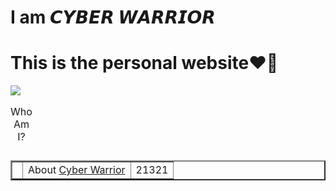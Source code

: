 # I am 𝘾𝙔𝘽𝙀𝙍 𝙒𝘼𝙍𝙍𝙄𝙊𝙍

#  This is the personal website❤🤘

<a href="https://cyber01warriors.github.io/IamCyber/"><img src="https://raw.githubusercontent.com/Cyber01warriors/IamCyber/main/bg.png"></a>

<table>
  <caption>Who Am I?</caption>
<table border="2">
<th>
  <td>About <a href="https://github.com/Cyber01warriors">Cyber Warrior</a></td>
  <td>21321</td>
</th>
</table>
